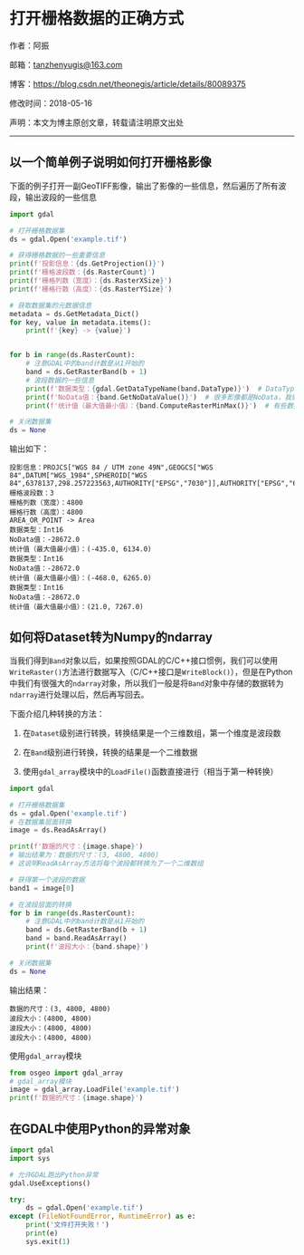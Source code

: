 # 打开栅格数据的正确方式

作者：阿振

邮箱：tanzhenyugis@163.com

博客：<https://blog.csdn.net/theonegis/article/details/80089375>

修改时间：2018-05-16

声明：本文为博主原创文章，转载请注明原文出处

---

## 以一个简单例子说明如何打开栅格影像

下面的例子打开一副GeoTIFF影像，输出了影像的一些信息，然后遍历了所有波段，输出波段的一些信息

```Python
import gdal

# 打开栅格数据集
ds = gdal.Open('example.tif')

# 获得栅格数据的一些重要信息
print(f'投影信息：{ds.GetProjection()}')
print(f'栅格波段数：{ds.RasterCount}')
print(f'栅格列数（宽度）：{ds.RasterXSize}')
print(f'栅格行数（高度）：{ds.RasterYSize}')

# 获取数据集的元数据信息
metadata = ds.GetMetadata_Dict()
for key, value in metadata.items():
    print(f'{key} -> {value}')


for b in range(ds.RasterCount):
    # 注意GDAL中的band计数是从1开始的
    band = ds.GetRasterBand(b + 1)
    # 波段数据的一些信息
    print(f'数据类型：{gdal.GetDataTypeName(band.DataType)}')  # DataType属性返回的是数字
    print(f'NoData值：{band.GetNoDataValue()}')  # 很多影像都是NoData，我们在做数据处理时要特别对待
    print(f'统计值（最大值最小值）：{band.ComputeRasterMinMax()}')  # 有些数据本身就存储了统计信息，有些数据没有需要计算

# 关闭数据集
ds = None
```

输出如下：

```
投影信息：PROJCS["WGS 84 / UTM zone 49N",GEOGCS["WGS 84",DATUM["WGS_1984",SPHEROID["WGS 84",6378137,298.257223563,AUTHORITY["EPSG","7030"]],AUTHORITY["EPSG","6326"]],PRIMEM["Greenwich",0,AUTHORITY["EPSG","8901"]],UNIT["degree",0.0174532925199433,AUTHORITY["EPSG","9122"]],AUTHORITY["EPSG","4326"]],PROJECTION["Transverse_Mercator"],PARAMETER["latitude_of_origin",0],PARAMETER["central_meridian",111],PARAMETER["scale_factor",0.9996],PARAMETER["false_easting",500000],PARAMETER["false_northing",0],UNIT["metre",1,AUTHORITY["EPSG","9001"]],AXIS["Easting",EAST],AXIS["Northing",NORTH],AUTHORITY["EPSG","32649"]]
栅格波段数：3
栅格列数（宽度）：4800
栅格行数（高度）：4800
AREA_OR_POINT -> Area
数据类型：Int16
NoData值：-28672.0
统计值（最大值最小值）：(-435.0, 6134.0)
数据类型：Int16
NoData值：-28672.0
统计值（最大值最小值）：(-468.0, 6265.0)
数据类型：Int16
NoData值：-28672.0
统计值（最大值最小值）：(21.0, 7267.0)
```



## 如何将Dataset转为Numpy的ndarray

当我们得到`Band`对象以后，如果按照GDAL的C/C++接口惯例，我们可以使用`WriteRaster()`方法进行数据写入（C/C++接口是`WriteBlock()`），但是在Python中我们有很强大的`ndarray`对象，所以我们一般是将`Band`对象中存储的数据转为`ndarray`进行处理以后，然后再写回去。

下面介绍几种转换的方法：

1. 在`Dataset`级别进行转换，转换结果是一个三维数组，第一个维度是波段数

2. 在`Band`级别进行转换，转换的结果是一个二维数据

3. 使用`gdal_array`模块中的`LoadFile()`函数直接进行（相当于第一种转换）

```Python
import gdal

# 打开栅格数据集
ds = gdal.Open('example.tif')
# 在数据集层面转换
image = ds.ReadAsArray()

print(f'数据的尺寸：{image.shape}')
# 输出结果为：数据的尺寸：(3, 4800, 4800)
# 这说明ReadAsArray方法将每个波段都转换为了一个二维数组

# 获得第一个波段的数据
band1 = image[0]

# 在波段层面的转换
for b in range(ds.RasterCount):
    # 注意GDAL中的band计数是从1开始的
    band = ds.GetRasterBand(b + 1)
    band = band.ReadAsArray()
    print(f'波段大小：{band.shape}')

# 关闭数据集
ds = None
```

输出结果：

```
数据的尺寸：(3, 4800, 4800)
波段大小：(4800, 4800)
波段大小：(4800, 4800)
波段大小：(4800, 4800)
```

使用`gdal_array`模块

```Python
from osgeo import gdal_array
# gdal_array模块
image = gdal_array.LoadFile('example.tif')
print(f'数据的尺寸：{image.shape}')
```



## 在GDAL中使用Python的异常对象

```Python
import gdal
import sys

# 允许GDAL跑出Python异常
gdal.UseExceptions()

try:
    ds = gdal.Open('example.tif')
except (FileNotFoundError, RuntimeError) as e:
    print('文件打开失败！')
    print(e)
    sys.exit(1)
```



